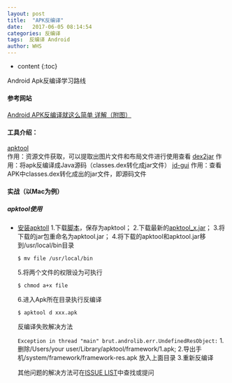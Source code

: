 ```yaml
---
layout: post
title:  "APK反编译"
date:   2017-06-05 08:14:54
categories: 反编译
tags:  反编译 Android
author: WHS
---
```


* content
{:toc}

Android Apk反编译学习路线




#### 参考网站


[Android APK反编译就这么简单 详解（附图）](http://blog.csdn.net/vipzjyno1/article/details/21039349/)

#### 工具介绍：
[apktool](https://ibotpeaches.github.io/Apktool/)   
 作用：资源文件获取，可以提取出图片文件和布局文件进行使用查看
[dex2jar](https://github.com/pxb1988/dex2jar)
 作用：将apk反编译成Java源码（classes.dex转化成jar文件）
[jd-gui]()
 作用：查看APK中classes.dex转化成出的jar文件，即源码文件



#### 实战（以Mac为例）

##### apktool使用

* [安装apktoll](https://ibotpeaches.github.io/Apktool/install/)
   1.下载[脚本](https://raw.githubusercontent.com/iBotPeaches/Apktool/master/scripts/osx/apktool)，保存为apktool；
   2.下载最新的[apktool_x.jar](https://bitbucket.org/iBotPeaches/apktool/downloads/)；
   3.将下载的jar包重命名为apktool.jar；
   4.将下载的apktool和apktool.jar移到/usr/local/bin目录

   ``$ mv file /usr/local/bin``

   5.将两个文件的权限设为可执行

   ``$ chmod a+x file``

   6.进入Apk所在目录执行反编译

   ``$ apktool d xxx.apk``

   反编译失败解决方法

   ``Exception in thread "main" brut.androlib.err.UndefinedResObject:``
   1.删除/Users/your user/Library/apktool/framework/1.apk;
   2.导出手机/system/framework/framework-res.apk 放入上面目录
   3.重新反编译

   其他问题的解决方法可在[ISSUE LIST](https://github.com/iBotPeaches/Apktool/issues)中查找或提问








